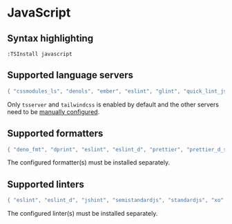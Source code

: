 # JavaScript

## Syntax highlighting

```vim
:TSInstall javascript
```

## Supported language servers

```lua
{ "cssmodules_ls", "denols", "ember", "eslint", "glint", "quick_lint_js", "rome", "stylelint_lsp", "tailwindcss", "tsserver" }
```

Only `tsserver` and `tailwindcss` is enabled by default and the other servers need to be [manually configured](./README.md#manually-configured-servers).

## Supported formatters

```lua
{ "deno_fmt", "dprint", "eslint", "eslint_d", "prettier", "prettier_d_slim", "prettier_standard", "prettierd", "rome", "rustywind", "semistandardjs", "standardjs" }
```

The configured formatter(s) must be installed separately.

## Supported linters

```lua
{ "eslint", "eslint_d", "jshint", "semistandardjs", "standardjs", "xo" }
```

The configured linter(s) must be installed separately.
